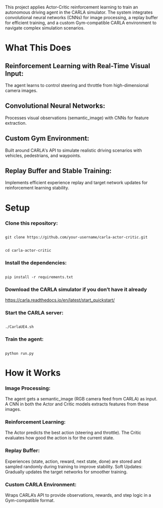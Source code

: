 This project applies Actor-Critic reinforcement learning to train an autonomous driving agent in the CARLA simulator. The system integrates convolutional neural networks (CNNs) for image processing, a replay buffer for efficient training, and a custom Gym-compatible CARLA environment to navigate complex simulation scenarios.

# What This Does
## Reinforcement Learning with Real-Time Visual Input:
The agent learns to control steering and throttle from high-dimensional camera images.

## Convolutional Neural Networks:
Processes visual observations (semantic_image) with CNNs for feature extraction.
## Custom Gym Environment:
Built around CARLA's API to simulate realistic driving scenarios with vehicles, pedestrians, and waypoints.
## Replay Buffer and Stable Training:
Implements efficient experience replay and target network updates for reinforcement learning stability.

# Setup
### Clone this repository:
##
	git clone https://github.com/your-username/carla-actor-critic.git
##
	cd carla-actor-critic

### Install the dependencies:
##
	pip install -r requirements.txt

### Download the CARLA simulator if you don’t have it already
https://carla.readthedocs.io/en/latest/start_quickstart/

### Start the CARLA server:
##
	./CarlaUE4.sh

### Train the agent:
##
	python run.py
# How it Works
### Image Processing:
The agent gets a semantic_image (RGB camera feed from CARLA) as input.
A CNN in both the Actor and Critic models extracts features from these images.

### Reinforcement Learning:
The Actor predicts the best action (steering and throttle).
The Critic evaluates how good the action is for the current state.

### Replay Buffer:
Experiences (state, action, reward, next state, done) are stored and sampled randomly during training to improve stability.
Soft Updates:
Gradually updates the target networks for smoother training.

### Custom CARLA Environment:
Wraps CARLA’s API to provide observations, rewards, and step logic in a Gym-compatible format.


